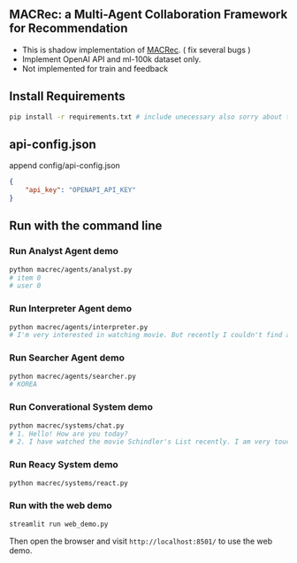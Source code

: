 ## MACRec: a Multi-Agent Collaboration Framework for Recommendation

- This is shadow implementation of [MACRec](https://github.com/wzf2000/MACRec). ( fix several bugs )
- Implement OpenAI API and ml-100k dataset only.
- Not implemented for train and feedback

## Install Requirements
```sh
pip install -r requirements.txt # include unecessary also sorry about that
```

## api-config.json
append config/api-config.json
```json
{
    "api_key": "OPENAPI_API_KEY"
}
```

## Run with the command line

### Run Analyst Agent demo
```sh
python macrec/agents/analyst.py
# item 0
# user 0
```
### Run Interpreter Agent demo
```sh
python macrec/agents/interpreter.py
# I'm very interested in watching movie. But recently I couldn't find a movie that satisfied me very much. Do you know how to solve this?
```
### Run Searcher Agent demo
```sh
python macrec/agents/searcher.py
# KOREA
```

### Run Converational System demo
```sh
python macrec/systems/chat.py 
# 1. Hello! How are you today?
# 2. I have watched the movie Schindler's List recently. I am very touched by the movie. I wonder what other movies can teach me about history like this?
```
### Run Reacy System demo
```sh
python macrec/systems/react.py
```


### Run with the web demo
```sh
streamlit run web_demo.py
```
Then open the browser and visit `http://localhost:8501/` to use the web demo.